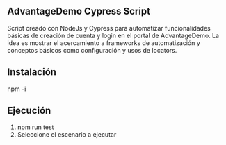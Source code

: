 ## AdvantageDemo Cypress Script
Script creado con NodeJs y Cypress para automatizar funcionalidades básicas de creación de cuenta y login en el portal de AdvantageDemo. La idea es mostrar el acercamiento a frameworks de automatización y conceptos básicos como configuración y usos de locators.

## Instalación
npm -i

## Ejecución
1. npm run test
2. Seleccione el escenario a ejecutar

